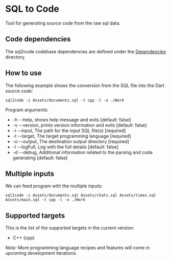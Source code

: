 # SQL to Code

Tool for generating source code from the raw sql data.

## Code dependencies

The sql2code codebase dependencies are defined under the [Dependencies](./Dependencies) directory.

## How to use

The following example shows the conversion from the SQL file into the Dart source code:

`sql2code -i Assets/documents.sql -t cpp -l -o ./Work`

Program arguments:

- -h --help, shows help message and exits [default: false]
- -v --version, prints version information and exits [default: false]
- -i --input, The path for the input SQL file(s) [required]
- -t --target, The target programming language [required]
- -o --output, The destination output directory [required]
- -l --logFull, Log with the full details [default: false]
- -d --debug, Additional information related to the parsing and code generating [default: false]

## Multiple inputs

We can feed program with the multiple inputs:

`sql2code -i Assets/documents.sql Assets/chats.sql Assets/times.sql Assets/main.sql -t cpp -l -o ./Work`

## Supported targets

This is the list of the supported targets in the current version:

- C++ (cpp)

*Note:* More programming language recipes and features will come in upcoming development iterations.

